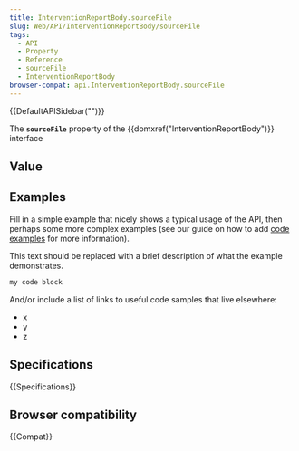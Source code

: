 ```yaml
---
title: InterventionReportBody.sourceFile
slug: Web/API/InterventionReportBody/sourceFile
tags:
  - API
  - Property
  - Reference
  - sourceFile
  - InterventionReportBody
browser-compat: api.InterventionReportBody.sourceFile
---
```

{{DefaultAPISidebar("")}}

The **`sourceFile`** property of the {{domxref("InterventionReportBody")}} interface 

## Value



## Examples

Fill in a simple example that nicely shows a typical usage of the API, then perhaps some more complex examples (see our guide on how to add [code examples](/en-US/docs/MDN/Contribute/Structures/Code_examples) for more information).

This text should be replaced with a brief description of what the example demonstrates.

```js
my code block
```

And/or include a list of links to useful code samples that live elsewhere:

*   x
*   y
*   z

## Specifications

{{Specifications}}

## Browser compatibility

{{Compat}}


